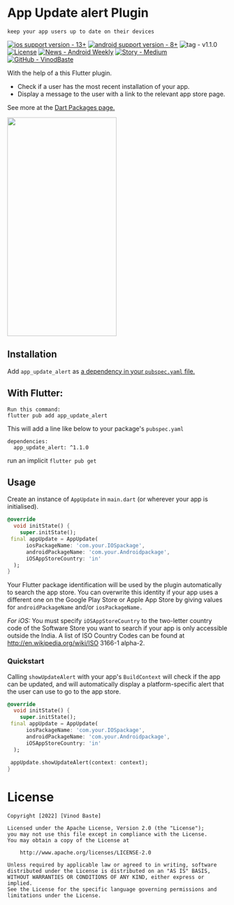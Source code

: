 
# App Update alert Plugin
```keep your app users up to date on their devices```

[![ios support version - 13+](https://img.shields.io/badge/ios_support_version-13%2B-2ea44f)](https://)
[![android support version - 8+](https://img.shields.io/badge/android_support_version-8%2B-2ea44f)](https://)
![tag - v1.1.0](https://img.shields.io/badge/tag-v1.1.0-516cc4?logo=3a76b8)
[![License](https://img.shields.io/badge/License-Apache_2.0-blue)](#license)
[![News - Android Weekly](https://img.shields.io/badge/News-Android_Weekly-d36f21)](https://androidweekly.net/issues/issue-326)
[![Story - Medium](https://img.shields.io/badge/Story-Medium-2ea44f)](https://medium.com/codex/image-compresso-13dbfd0445a3)
[![GitHub - VinodBaste](https://img.shields.io/badge/GitHub-VinodBaste-516cc4)](https://github.com/vinodbaste/app_update#readme)

With the help of a this Flutter plugin.
* Check if a user has the most recent installation of your app.
* Display a message to the user with a link to the relevant app store page.

See more at the [Dart Packages page.](https://pub.dartlang.org/packages/new_version)

<img src = "https://github.com/vinodbaste/app_update/blob/main/screenshots/android.png" width = 250 height = 500 />

## Installation
Add `app_update_alert` as [a dependency in your `pubspec.yaml` file.](https://flutter.io/using-packages/)

## With Flutter:
```
Run this command:
flutter pub add app_update_alert
```
This will add a line like below to your package's ```pubspec.yaml```

```
dependencies:
  app_update_alert: ^1.1.0
```
run an implicit ```flutter pub get```

## Usage
Create an instance of `AppUpdate` in `main.dart` (or wherever your app is initialised).

```Dart
@override
  void initState() {
    super.initState();
 final appUpdate = AppUpdate(
      iosPackageName: 'com.your.IOSpackage',
      androidPackageName: 'com.your.Androidpackage', 
      iOSAppStoreCountry: 'in'
  );
}
```

Your Flutter package identification will be used by the plugin automatically to search the app store.
You can overwrite this identity if your app uses a different one on the Google Play Store or Apple App Store by giving values for `androidPackageName` and/or `iosPackageName.`

*For iOS:* You must specify `iOSAppStoreCountry` to the two-letter country code of the Software Store you want to search if your app is only accessible outside the India. A list of ISO Country Codes can be found at http://en.wikipedia.org/wiki/ISO 3166-1 alpha-2.


### Quickstart
Calling `showUpdateAlert` with your app's `BuildContext` will check if the app can be updated, and will automatically display a platform-specific alert that the user can use to go to the app store.

```Dart
@override
  void initState() {
    super.initState();
 final appUpdate = AppUpdate(
      iosPackageName: 'com.your.IOSpackage',
      androidPackageName: 'com.your.Androidpackage', 
      iOSAppStoreCountry: 'in'
  );
  
 appUpdate.showUpdateAlert(context: context);
}
```

# License
```
Copyright [2022] [Vinod Baste]

Licensed under the Apache License, Version 2.0 (the "License");
you may not use this file except in compliance with the License.
You may obtain a copy of the License at

    http://www.apache.org/licenses/LICENSE-2.0

Unless required by applicable law or agreed to in writing, software
distributed under the License is distributed on an "AS IS" BASIS,
WITHOUT WARRANTIES OR CONDITIONS OF ANY KIND, either express or implied.
See the License for the specific language governing permissions and
limitations under the License.
```
